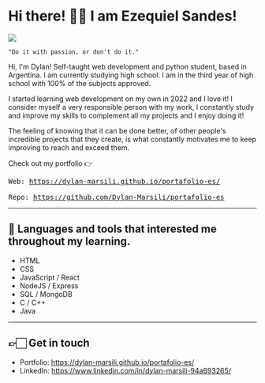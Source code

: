 # Hi there! 👋🏻 I am Ezequiel Sandes!

![](https://komarev.com/ghpvc/?username=EzeSandes)

```
"Do it with passion, or don't do it."
```

Hi, I'm Dylan! Self-taught web development and python student, based in Argentina. I am currently studying high school. I am in the third year of high school with 100% of the subjects approved.

I started learning web development on my own in 2022 and I love it! I consider myself a very responsible person with my work, I constantly study and improve my skills to complement all my projects and I enjoy doing it!

The feeling of knowing that it can be done better, of other people's incredible projects that they create, is what constantly motivates me to keep improving to reach and exceed them.

Check out my portfolio 👉  <pre>Web: https://dylan-marsili.github.io/portafolio-es/ <br>Repo: https://github.com/Dylan-Marsili/portafolio-es </pre>

---

## 🧰 Languages and tools that interested me throughout my learning.
* HTML
* CSS
* JavaScript / React
* NodeJS / Express
* SQL / MongoDB
* C / C++
* Java

---
## 👉🏻 Get in touch

* Portfolio: https://dylan-marsili.github.io/portafolio-es/
* LinkedIn: https://www.linkedin.com/in/dylan-marsili-94a693265/

<!--
🧰  Toolbox

<img src="https://github.com/devicons/devicon/blob/master/icons/c/c-plain.svg" alt="C logo" width="50px" height="50px" />   <img src="https://github.com/devicons/devicon/blob/master/icons/cplusplus/cplusplus-plain.svg" alt="Cplusplus logo" width="50px" height="50px" />   <img src="https://github.com/devicons/devicon/blob/master/icons/html5/html5-plain.svg" alt="HTML5 logo" width="50px" height="50px" />   <img src="https://github.com/devicons/devicon/blob/master/icons/css3/css3-plain.svg" alt="CSS3 logo" width="50px" height="50px" />   <img src="https://github.com/devicons/devicon/blob/master/icons/javascript/javascript-original.svg" alt="Javascript logo" width="50px" height="50px" /><img src="https://github.com/devicons/devicon/blob/master/icons/nodejs/nodejs-plain-wordmark.svg" alt="NodeJS logo" width="50px" height="50px" />   <img src="https://github.com/devicons/devicon/blob/master/icons/express/express-original-wordmark.svg" alt="Express logo" width="50px" height="50px" />   <img src="https://github.com/devicons/devicon/blob/master/icons/mongodb/mongodb-plain.svg" alt="Express logo" width="50px" height="50px" />   <img src="https://github.com/devicons/devicon/blob/master/icons/microsoftsqlserver/microsoftsqlserver-plain.svg" alt="SQL Server logo" width="50px" height="50px" />  <img src="https://github.com/devicons/devicon/blob/master/icons/git/git-original-wordmark.svg" alt="Git logo" width="50px" height="50px" />
-->

<!--
**EzeSandes/EzeSandes** is a ✨ _special_ ✨ repository because its `README.md` (this file) appears on your GitHub profile.

Here are some ideas to get you started:

- 🔭 I’m currently working on ...
- 🌱 I’m currently learning ...
- 👯 I’m looking to collaborate on ...
- 🤔 I’m looking for help with ...
- 💬 Ask me about ...
- 📫 How to reach me: ...
- 😄 Pronouns: ...
- ⚡ Fun fact: ...
-->
